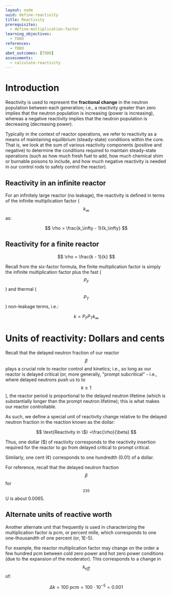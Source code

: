 ```yaml
---
layout: node
uuid: define-reactivity
title: Reactivity
prerequisites:
  - define-multiplication-factor
learning_objectives:
  - TODO
references:
  - TODO
abet_outcomes: [TODO]
assessments: 
  - calculate-reactivity
---
```


# Introduction

Reactivity is used to represent the **fractional change** in the neutron population between each generation; i.e., a reactivity greater than zero implies that the neutron population is increasing (power is increasing), whereas a negative reactivity implies that the neutron population is decreasing (decreasing power).

Typically in the context of reactor operations, we refer to reactivity as a means of maintaining equilibrium (steady-state) conditions within the core. That is, we look at the sum of various reactivity components (positive and negative) to determine the conditions required to maintain steady-state operations (such as how much fresh fuel to add, how much chemical shim or burnable poisons to include, and how much negative reactivity is needed in our control rods to safely control the reactor).

## Reactivity in an infinite reactor

For an infinitely large reactor (no leakage), the reactivity is defined in terms of the infinite multiplication factor ($$k_\infty$$ as:

$$
\rho = \frac{k_\infty - 1}{k_\infty}
$$

## Reactivity for a finite reactor

$$
\rho = \frac{k - 1}{k}
$$

Recall from the six-factor formula, the finite multiplication factor is simply the infinite multiplication factor plus the fast ($$P_F$$) and thermal ($$P_T$$) non-leakage terms, i.e.:

$$
k = P_{F} P_{T} k_\infty
$$

# Units of reactivity: Dollars and cents

Recall that the delayed neutron fraction of our reactor $$\beta$$ plays a crucial role to reactor control and kinetics; i.e., so long as our reactor is delayed critical (or, more generally, "prompt subcritical" - i.e., where delayed neutrons push us to to $$k \geq 1$$), the reactor period is proportional to the delayed neutron lifetime (which is substantially longer than the prompt neutron lifetime); this is what makes our reactor controllable.

As such, we define a special unit of reactivity change relative to the delayed neutron fraction in the reaction known as the dollar:

$$
\text{Reactivity in \$} =\frac{\rho}{\beta}
$$

Thus, one dollar ($) of reactivity corresponds to the reactivity insertion required for the reactor to go from delayed critical to prompt critical. 

Similarly, one cent (¢) corresponds to one hundredth (0.01) of a dollar.

For reference, recall that the delayed neutron fraction $$\beta$$ for $${}^{235}$$U is about 0.0065.

## Alternate units of reactive worth

Another alternate unit that frequently is used in characterizing the multiplication factor is pcm, or percent mille, which corresponds to one one-thousandth of one percent (or, 1E-5).

For example, the reactor multiplication factor may change on the order a few hundred pcm between cold zero power and hot zero power conditions (due to the expansion of the moderator). This corresponds to a change in $$k_{eff}$$ of:

$$
\Delta k = 100\ \text{pcm} = 100 \cdot 10^{-5} = 0.001
$$


